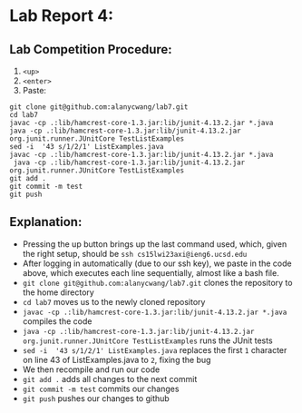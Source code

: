 # Lab Report 4:

## Lab Competition Procedure: 

1. ```<up>```
2. ```<enter>```
3. Paste:
```
git clone git@github.com:alanycwang/lab7.git
cd lab7
javac -cp .:lib/hamcrest-core-1.3.jar:lib/junit-4.13.2.jar *.java
java -cp .:lib/hamcrest-core-1.3.jar:lib/junit-4.13.2.jar org.junit.runner.JUnitCore TestListExamples
sed -i  '43 s/1/2/1' ListExamples.java
javac -cp .:lib/hamcrest-core-1.3.jar:lib/junit-4.13.2.jar *.java
 java -cp .:lib/hamcrest-core-1.3.jar:lib/junit-4.13.2.jar org.junit.runner.JUnitCore TestListExamples
git add .
git commit -m test
git push
```
## Explanation:

 - Pressing the up button brings up the last command used, which, given the right setup, should be ```ssh cs15lwi23axi@ieng6.ucsd.edu```
 - After logging in automatically (due to our ssh key), we paste in the code above, which executes each line sequentially, almost like a bash file.
 - ```git clone git@github.com:alanycwang/lab7.git``` clones the repository to the home directory
 - ```cd lab7``` moves us to the newly cloned repository
 - ```javac -cp .:lib/hamcrest-core-1.3.jar:lib/junit-4.13.2.jar *.java``` compiles the code
 - ```java -cp .:lib/hamcrest-core-1.3.jar:lib/junit-4.13.2.jar org.junit.runner.JUnitCore TestListExamples``` runs the JUnit tests
 - ```sed -i  '43 s/1/2/1' ListExamples.java``` replaces the first ```1``` character on line 43 of ListExamples.java to ```2```, fixing the bug
 - We then recompile and run our code
 - ```git add .``` adds all changes to the next commit
 - ```git commit -m test``` commits our changes
 - ```git push``` pushes our changes to github
